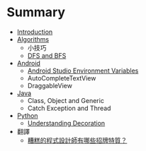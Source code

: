 # Summary

* [Introduction](README.md)
* [Algorithms](contents/algorithms.md)
   * 小技巧
   * [DFS and BFS](contents/dfs_and_bfs.md)
* [Android](contents/android.md)
   * [Android Studio Environment Variables](contents/android_studio_environment_variables.md)
   * AutoCompleteTextView
   * DraggableView
* [Java](contents/java.md)
   * Class, Object and Generic
   * Catch Exception and Thread
* [Python](contents/python.md)
   * [Understanding Decoration](contents/understanding_decoration.md)
* 翻譯
   * [糟糕的程式設計師有哪些招牌特質？](contents/zao_gao_de_cheng_shi_she_ji_shi_you_na_xie_zhao_pai_te_zhi_ff1f.md)

